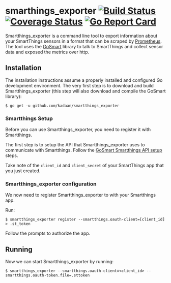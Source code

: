 # smarthings_exporter [![Build Status](https://travis-ci.org/kadaan/smartthings_exporter.svg?branch=master)](https://travis-ci.org/kadaan/smartthings_exporter) [![Coverage Status](https://img.shields.io/coveralls/github/kadaan/smartthings_exporter/master.svg)](https://coveralls.io/github/kadaan/smartthings_exporter) [![Go Report Card](https://goreportcard.com/badge/github.com/kadaan/smartthings_exporter)](https://goreportcard.com/report/github.com/kadaan/smartthings_exporter)

Smartthings_exporter is a command line tool to export information about your SmartThings
sensors in a format that can be scraped by [Prometheus](http://prometheus.io). The tool uses 
the [GoSmart](http://github.com/marcopaganini/gosmart) library to talk to SmartThings and collect 
sensor data and exposed the metrics over http.

## Installation

The installation instructions assume a properly installed and configured Go
development environment. The very first step is to download and build
Smartthings_exporter (this step will also download and compile the GoSmart library):


```
$ go get -u github.com/kadaan/smartthings_exporter
```

### Smartthings Setup

Before you can use Smartthings_exporter, you need to register it with Smartthings.  

The first step is to setup the API that Smartthings_exporter uses to communicate with Smartthings.  Follow the 
[GoSmart Smartthings API setup](https://github.com/kadaan/gosmart#smartthings-api-setup) steps.

Take note of the `client_id` and `client_secret` of your SmartThings app that you just created.

### Smartthings_exporter configuration

We now need to register Smartthings_exporter to with your Smartthings app.

Run:

```
$ smartthings_exporter register --smartthings.oauth-client=[client_id] > .st_token
```

Follow the prompts to authorize the app.

## Running

Now we can start Smartthings_exporter by running:

```
$ smartthings_exporter --smartthings.oauth-client=<client_id> --smartthings.oauth-token.file=.sttoken
```